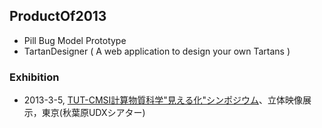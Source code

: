 
## ProductOf2013

* Pill Bug Model Prototype
* TartanDesigner ( A web application to design your own Tartans )

### Exhibition

* 2013-3-5, [TUT-CMSI計算物質科学"見える化"シンポジウム](http://www.cms-initiative.jp/ja/events/20130305-scienceviz1)、立体映像展示，東京(秋葉原UDXシアター)
